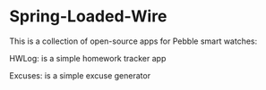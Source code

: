 Spring-Loaded-Wire
==================

This is a collection of open-source apps for Pebble smart watches:

HWLog: is a simple homework tracker app

Excuses: is a simple excuse generator
